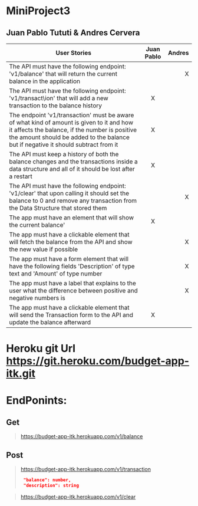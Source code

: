 # MiniProject3

## Juan Pablo Tututi & Andres Cervera

| User Stories     | Juan Pablo | Andres |
| ---------------- | :--: | ---: |
| The API must have the following endpoint: 'v1/balance' that will  return the current balance in the application |    |   X   |
| The API must have the following endpoint: 'v1/transact\ion' that will add a new transaction to the balance history |  X   |    |
| The endpoint 'v1/transaction' must be aware of what kind of amount is given to it and how it affects the balance, if the number is positive the amount should be added to the balance but if negative it should subtract from it |  X   |      |
| The API must keep a history of both the balance changes and the transactions inside a data structure and all of it should be lost after a restart |  X   |      |
| The API must have the following endpoint: 'v1/clear' that upon calling it should set the balance to 0 and remove any transaction from the Data Structure that stored them |     |    X |
| The app must have an element that will show the current balance' |  X  |      |
| The app must have a clickable element that will fetch the balance from the API and show the new value if possible |     |   X  |
| The app must have a form element that will have the following fields 'Description' of type text and 'Amount' of type number |    |  X    |
| The app must have a label that explains to the user what the difference between positive and negative numbers is |     |   X  |
| The app must have a clickable element that will send the Transaction form to the API and update the balance afterward |  X  |      |


# Heroku git Url https://git.heroku.com/budget-app-itk.git


# EndPonints:
## Get
> https://budget-app-itk.herokuapp.com/v1/balance

## Post
> https://budget-app-itk.herokuapp.com/v1/transaction 
> ```json
>  "balance": number,
>  "description": string
> ```

> https://budget-app-itk.herokuapp.com/v1/clear






